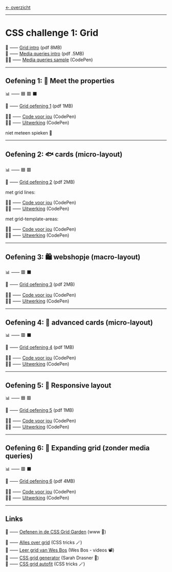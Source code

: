 [← overzicht](CHALLENGES.md)

---

# CSS challenge 1: Grid

📗 ⸺
<a href="pres/FDND-CSSchallenge1-Grid-intro.pdf" target="_blank" rel="noopener noreferrer">Grid intro</a> 
(pdf 8MB)  
📗 ⸺
<a href="pres/FDND-CSSchallenge1-MQ-intro.pdf" target="_blank" rel="noopener noreferrer">Media queries intro</a> 
(pdf .5MB)  
🧑‍💻 ⸺
<a href="https://codepen.io/shooft/pen/gONZPwP" target="_blank" rel="noopener noreferrer">Media queries sample</a> 
(CodePen)  

---

## Oefening 1: 🤝 Meet the properties

📊 ⸺ 🟦 🟥 ⬛ 

📙 ⸺ 
<a href="pres/FDND-CSSchallenge1-Grid-oefening1.pdf" target="_blank" rel="noopener noreferrer">Grid oefening 1</a> 
(pdf 1MB)

🧑‍💻 ⸺
<a href="https://codepen.io/shooft/pen/XWLobEm" target="_blank" rel="noopener noreferrer">Code voor jou</a>
(CodePen)  
🧑‍💻 ⸺
<a href="https://codepen.io/shooft/pen/xxomGWE" target="_blank" rel="noopener noreferrer">Uitwerking</a>
(CodePen)

niet meteen spieken 🫣  

---

## Oefening 2: 🐟 cards (micro-layout)

📊 ⸺ 🟦 🟥

📙 ⸺ 
<a href="pres/FDND-CSSchallenge1-Grid-oefening2.pdf" target="_blank" rel="noopener noreferrer">Grid oefening 2</a> 
(pdf 2MB)  

met grid lines:

🧑‍💻 ⸺
<a href="https://codepen.io/shooft/pen/WNqLvmB" target="_blank" rel="noopener noreferrer">Code voor jou</a>
(CodePen)  
🧑‍💻 ⸺
<a href="https://codepen.io/shooft/pen/gONZpEd" target="_blank" rel="noopener noreferrer">Uitwerking</a>
(CodePen)  

met grid-template-areas:

🧑‍💻 ⸺
<a href="https://codepen.io/shooft/pen/PorXPQr" target="_blank" rel="noopener noreferrer">Code voor jou</a>
(CodePen)  
🧑‍💻 ⸺
<a href="https://codepen.io/shooft/pen/ZEdVGZb" target="_blank" rel="noopener noreferrer">Uitwerking</a>
(CodePen)  

---

## Oefening 3: 🛍️ webshopje (macro-layout)

📊 ⸺ 🟥 ⬛️ 

📙 ⸺ 
<a href="pres/FDND-CSSchallenge1-Grid-oefening3.pdf" target="_blank" rel="noopener noreferrer">Grid oefening 3</a> 
(pdf 2MB)

🧑‍💻 ⸺
<a href="https://codepen.io/shooft/pen/jOjXbpr" target="_blank" rel="noopener noreferrer">Code voor jou</a>
(CodePen)  
🧑‍💻 ⸺
<a href="https://codepen.io/shooft/pen/KKjbdBg" target="_blank" rel="noopener noreferrer">Uitwerking</a>
(CodePen)  

---

## Oefening 4: 🐠 advanced cards (micro-layout)

📊 ⸺ 🟥 ⬛️ 

📙 ⸺ 
<a href="pres/FDND-CSSchallenge1-Grid-oefening4.pdf" target="_blank" rel="noopener noreferrer">Grid oefening 4</a> 
(pdf 1MB)

🧑‍💻 ⸺ 
<a href="https://codepen.io/shooft/pen/LYKMpMg" target="_blank" rel="noopener noreferrer">Code voor jou</a>
(CodePen)  
🧑‍💻 ⸺
<a href="https://codepen.io/shooft/pen/vYqvNvM" target="_blank" rel="noopener noreferrer">Uitwerking</a>
(CodePen)  

---

## Oefening 5: 🧱 Responsive layout

📊 ⸺ 🟦 🟥 

📙 ⸺ 
<a href="pres/FDND-CSSchallenge1-Grid-oefening5.pdf" target="_blank" rel="noopener noreferrer">Grid oefening 5</a> 
(pdf 1MB)

🧑‍💻 ⸺ 
<a href="https://codepen.io/shooft/pen/JoPdKmq" target="_blank" rel="noopener noreferrer">Code voor jou</a>
(CodePen)  
🧑‍💻 ⸺
<a href="https://codepen.io/shooft/pen/ZYzGbqj" target="_blank" rel="noopener noreferrer">Uitwerking</a>
(CodePen)  

---

## Oefening 6: 🎈 Expanding grid (zonder media queries)

📊 ⸺ 🟥 ⬛️  

📙 ⸺ 
<a href="pres/FDND-CSSchallenge1-Grid-oefening6.pdf" target="_blank" rel="noopener noreferrer">Grid oefening 6</a> 
(pdf 4MB)

🧑‍💻 ⸺ 
<a href="https://codepen.io/shooft/pen/EaYjwWW" target="_blank" rel="noopener noreferrer">Code voor jou</a>
(CodePen)  
🧑‍💻 ⸺
<a href="https://codepen.io/shooft/pen/azoOLyw" target="_blank" rel="noopener noreferrer">Uitwerking</a>
(CodePen)  

---
 
## Links
🎯 ⸺ [Oefenen in de CSS Grid Garden](https://cssgridgarden.com) (www 🥕)

🎯 ⸺ [Alles over grid](https://css-tricks.com/snippets/css/complete-guide-grid) (CSS tricks 🪄)  
🎯 ⸺ [Leer grid van Wes Bos](https://cssgrid.io) (Wes Bos - videos 📽️)  
🎯 ⸺ [CSS grid generator](https://cssgrid-generator.netlify.app) (Sarah Drasner 🍱)  
🎯 ⸺ [CSS grid autofit](https://css-tricks.com/auto-sizing-columns-css-grid-auto-fill-vs-auto-fit) (CSS tricks 🪄)  
